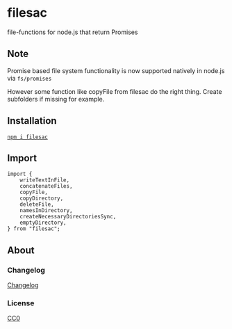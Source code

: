 # filesac

file-functions for node.js that return Promises

## Note

Promise based file system functionality is now supported natively in node.js via `fs/promises`

However some function like copyFile from filesac do the right thing. Create subfolders if missing for example.

## Installation

[`npm i filesac`](https://www.npmjs.com/package/filesac)

## Import
    
```
import {
    writeTextInFile,
    concatenateFiles,
    copyFile,
    copyDirectory,
    deleteFile,
    namesInDirectory,
    createNecessaryDirectoriesSync,
    emptyDirectory,
} from "filesac";
```

## About

### Changelog

[Changelog](./changelog.md)


### License

[CC0](./license.txt)
